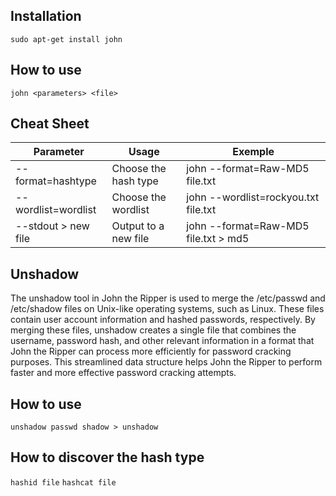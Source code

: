 ## Installation
`sudo apt-get install john`

## How to use
`john <parameters> <file>`

## Cheat Sheet
| **Parameter**       | **Usage**            | **Exemple**                          |
| ------------------- | -------------------- | ------------------------------------ |
| --format=hashtype   | Choose the hash type | john --format=Raw-MD5 file.txt       |
| --wordlist=wordlist | Choose the wordlist  | john --wordlist=rockyou.txt file.txt |
| --stdout > new file | Output to a new file | john --format=Raw-MD5 file.txt > md5 |

## Unshadow
The unshadow tool in John the Ripper is used to merge the /etc/passwd and /etc/shadow files on Unix-like operating systems, such as Linux. These files contain user account information and hashed passwords, respectively. By merging these files, unshadow creates a single file that combines the username, password hash, and other relevant information in a format that John the Ripper can process more efficiently for password cracking purposes. This streamlined data structure helps John the Ripper to perform faster and more effective password cracking attempts.

## How to use
`unshadow passwd shadow > unshadow`

## How to discover the hash type
`hashid file`
`hashcat file`

